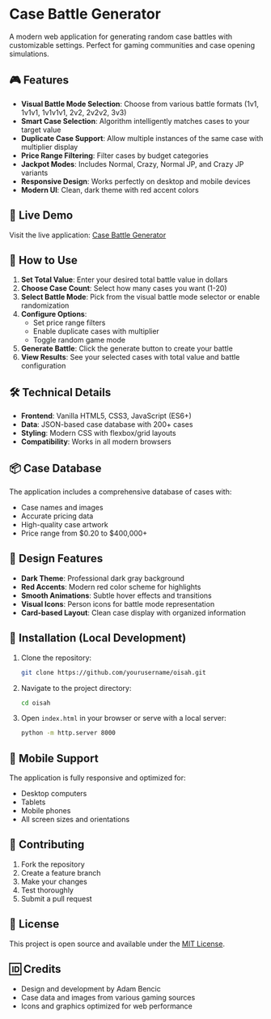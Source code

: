 # Case Battle Generator

A modern web application for generating random case battles with customizable settings. Perfect for gaming communities and case opening simulations.

## 🎮 Features

- **Visual Battle Mode Selection**: Choose from various battle formats (1v1, 1v1v1, 1v1v1v1, 2v2, 2v2v2, 3v3)
- **Smart Case Selection**: Algorithm intelligently matches cases to your target value
- **Duplicate Case Support**: Allow multiple instances of the same case with multiplier display
- **Price Range Filtering**: Filter cases by budget categories
- **Jackpot Modes**: Includes Normal, Crazy, Normal JP, and Crazy JP variants
- **Responsive Design**: Works perfectly on desktop and mobile devices
- **Modern UI**: Clean, dark theme with red accent colors

## 🚀 Live Demo

Visit the live application: [Case Battle Generator](https://sasek123.github.io/oisah)

## 🎯 How to Use

1. **Set Total Value**: Enter your desired total battle value in dollars
2. **Choose Case Count**: Select how many cases you want (1-20)
3. **Select Battle Mode**: Pick from the visual battle mode selector or enable randomization
4. **Configure Options**:
   - Set price range filters
   - Enable duplicate cases with multiplier
   - Toggle random game mode
5. **Generate Battle**: Click the generate button to create your battle
6. **View Results**: See your selected cases with total value and battle configuration

## 🛠️ Technical Details

- **Frontend**: Vanilla HTML5, CSS3, JavaScript (ES6+)
- **Data**: JSON-based case database with 200+ cases
- **Styling**: Modern CSS with flexbox/grid layouts
- **Compatibility**: Works in all modern browsers

## 📦 Case Database

The application includes a comprehensive database of cases with:
- Case names and images
- Accurate pricing data
- High-quality case artwork
- Price range from $0.20 to $400,000+

## 🎨 Design Features

- **Dark Theme**: Professional dark gray background
- **Red Accents**: Modern red color scheme for highlights
- **Smooth Animations**: Subtle hover effects and transitions
- **Visual Icons**: Person icons for battle mode representation
- **Card-based Layout**: Clean case display with organized information

## 🔧 Installation (Local Development)

1. Clone the repository:
   ```bash
   git clone https://github.com/yourusername/oisah.git
   ```

2. Navigate to the project directory:
   ```bash
   cd oisah
   ```

3. Open `index.html` in your browser or serve with a local server:
   ```bash
   python -m http.server 8000
   ```

## 📱 Mobile Support

The application is fully responsive and optimized for:
- Desktop computers
- Tablets
- Mobile phones
- All screen sizes and orientations

## 🤝 Contributing

1. Fork the repository
2. Create a feature branch
3. Make your changes
4. Test thoroughly
5. Submit a pull request

## 📄 License

This project is open source and available under the [MIT License](LICENSE).

## 🆔 Credits

- Design and development by Adam Bencic
- Case data and images from various gaming sources
- Icons and graphics optimized for web performance